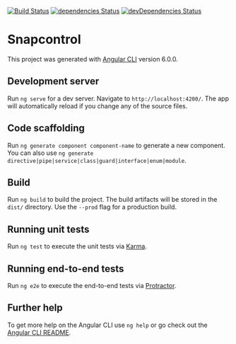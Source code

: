 [![Build Status](https://travis-ci.org/jaedle/snapcontrol.svg?branch=master)](https://travis-ci.org/jaedle/snapcontrol)
[![dependencies Status](https://david-dm.org/jaedle/snapcontrol/status.svg)](https://david-dm.org/jaedle/snapcontrol)
[![devDependencies Status](https://david-dm.org/jaedle/snapcontrol/dev-status.svg)](https://david-dm.org/jaedle/snapcontrol?type=dev)

# Snapcontrol

This project was generated with [Angular CLI](https://github.com/angular/angular-cli) version 6.0.0.

## Development server

Run `ng serve` for a dev server. Navigate to `http://localhost:4200/`. The app will automatically reload if you change any of the source files.

## Code scaffolding

Run `ng generate component component-name` to generate a new component. You can also use `ng generate directive|pipe|service|class|guard|interface|enum|module`.

## Build

Run `ng build` to build the project. The build artifacts will be stored in the `dist/` directory. Use the `--prod` flag for a production build.

## Running unit tests

Run `ng test` to execute the unit tests via [Karma](https://karma-runner.github.io).

## Running end-to-end tests

Run `ng e2e` to execute the end-to-end tests via [Protractor](http://www.protractortest.org/).

## Further help

To get more help on the Angular CLI use `ng help` or go check out the [Angular CLI README](https://github.com/angular/angular-cli/blob/master/README.md).
